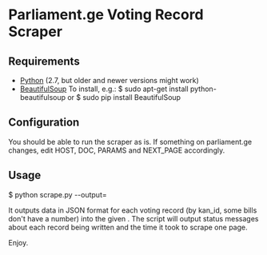 Parliament.ge Voting Record Scraper
===================================

Requirements
------------

- [Python](http://python.org "Python") (2.7, but older and newer versions might work)
- [BeautifulSoup](http://www.crummy.com/software/BeautifulSoup/ "Beautiful Soup")
  To install, e.g.:
  $ sudo apt-get install python-beautifulsoup
  or
  $ sudo pip install BeautifulSoup


Configuration
-------------
You should be able to run the scraper as is.
If something on parliament.ge changes, edit HOST, DOC, PARAMS and NEXT\_PAGE accordingly.


Usage
-----
$ python scrape.py --output=<outdir>

It outputs data in JSON format for each voting record (by kan\_id, some bills don't have a number) into the given <outdir>. The script will output status messages about each record being written and the time it took to scrape one page.



Enjoy.

